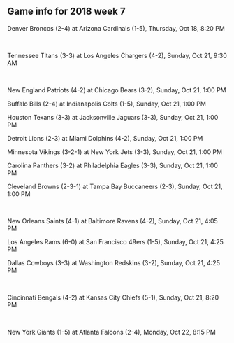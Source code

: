 ## Game info for 2018 week 7
Denver Broncos (2-4) at Arizona Cardinals (1-5), Thursday, Oct 18, 8:20 PM


<br/>

Tennessee Titans (3-3) at Los Angeles Chargers (4-2), Sunday, Oct 21, 9:30 AM


<br/>

New England Patriots (4-2) at Chicago Bears (3-2), Sunday, Oct 21, 1:00 PM

Buffalo Bills (2-4) at Indianapolis Colts (1-5), Sunday, Oct 21, 1:00 PM

Houston Texans (3-3) at Jacksonville Jaguars (3-3), Sunday, Oct 21, 1:00 PM

Detroit Lions (2-3) at Miami Dolphins (4-2), Sunday, Oct 21, 1:00 PM

Minnesota Vikings (3-2-1) at New York Jets (3-3), Sunday, Oct 21, 1:00 PM

Carolina Panthers (3-2) at Philadelphia Eagles (3-3), Sunday, Oct 21, 1:00 PM

Cleveland Browns (2-3-1) at Tampa Bay Buccaneers (2-3), Sunday, Oct 21, 1:00 PM


<br/>

New Orleans Saints (4-1) at Baltimore Ravens (4-2), Sunday, Oct 21, 4:05 PM

Los Angeles Rams (6-0) at San Francisco 49ers (1-5), Sunday, Oct 21, 4:25 PM

Dallas Cowboys (3-3) at Washington Redskins (3-2), Sunday, Oct 21, 4:25 PM


<br/>

Cincinnati Bengals (4-2) at Kansas City Chiefs (5-1), Sunday, Oct 21, 8:20 PM


<br/>

New York Giants (1-5) at Atlanta Falcons (2-4), Monday, Oct 22, 8:15 PM

